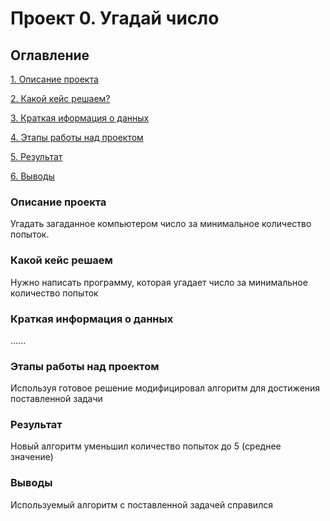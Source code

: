 # Проект 0. Угадай число

## Оглавление
[1. Описание проекта](https://github.com/TaranovDenis/sf_data_science.git/Prject_0/README.md#Описание-проекта)

[2. Какой кейс решаем?](https://github.com/TaranovDenis/sf_data_science.git/Project_0/README.md#Какой-кейс-решаем)

[3. Краткая иформация о данных](https://github.com/TaranovDenis/sf_data_science.git/Project_0/README.md#Краткая-информация-о-данных)

[4. Этапы работы над проектом](https://github.com/TaranovDenis/sf_data_science.git/Project_0/README.md#Этапы-работы-над-проектом)

[5. Результат](https://github.com/TaranovDenis/sf_data_science.git/Project_0/README.md#Результат)

[6. Выводы](https://github.com/TaranovDenis/sf_data_science.git/Project_0/README.md#Выводы)


### Описание проекта
Угадать загаданное компьютером число за минимальное количество попыток.


### Какой кейс решаем
Нужно написать программу, которая угадает число за минимальное количество попыток

### Краткая информация о данных
......

### Этапы работы над проектом
Используя готовое решение модифицировал алгоритм для достижения поставленной задачи

### Результат
Новый алгоритм уменьшил количество попыток до 5 (среднее значение)

### Выводы
Используемый алгоритм с поставленной задачей справился

